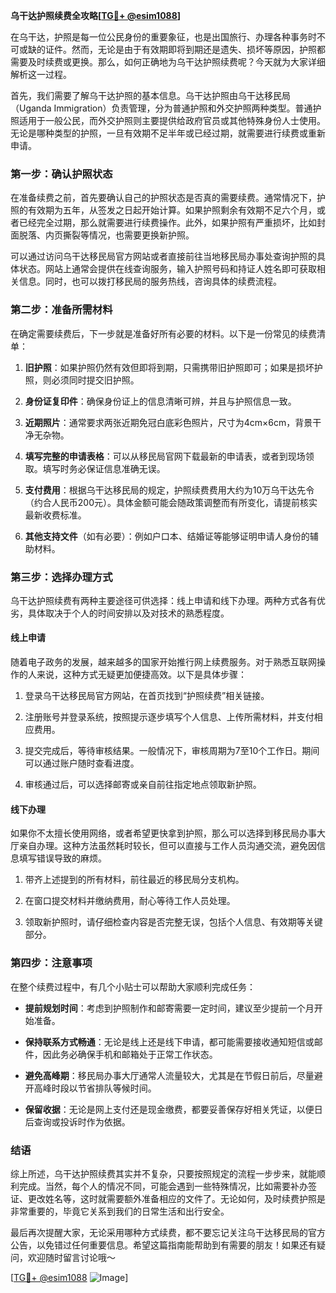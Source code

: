 **乌干达护照续费全攻略[[TG💪+ @esim1088](https://t.me/s/esim1088)]**

在乌干达，护照是每一位公民身份的重要象征，也是出国旅行、办理各种事务时不可或缺的证件。然而，无论是由于有效期即将到期还是遗失、损坏等原因，护照都需要及时续费或更换。那么，如何正确地为乌干达护照续费呢？今天就为大家详细解析这一过程。

首先，我们需要了解乌干达护照的基本信息。乌干达护照由乌干达移民局（Uganda Immigration）负责管理，分为普通护照和外交护照两种类型。普通护照适用于一般公民，而外交护照则主要提供给政府官员或其他特殊身份人士使用。无论是哪种类型的护照，一旦有效期不足半年或已经过期，就需要进行续费或重新申请。

### 第一步：确认护照状态

在准备续费之前，首先要确认自己的护照状态是否真的需要续费。通常情况下，护照的有效期为五年，从签发之日起开始计算。如果护照剩余有效期不足六个月，或者已经完全过期，那么就需要进行续费操作。此外，如果护照有严重损坏，比如封面脱落、内页撕裂等情况，也需要更换新护照。

可以通过访问乌干达移民局官方网站或者直接前往当地移民局办事处查询护照的具体状态。网站上通常会提供在线查询服务，输入护照号码和持证人姓名即可获取相关信息。同时，也可以拨打移民局的服务热线，咨询具体的续费流程。

### 第二步：准备所需材料

在确定需要续费后，下一步就是准备好所有必要的材料。以下是一份常见的续费清单：

1. **旧护照**：如果护照仍然有效但即将到期，只需携带旧护照即可；如果是损坏护照，则必须同时提交旧护照。
   
2. **身份证复印件**：确保身份证上的信息清晰可辨，并且与护照信息一致。

3. **近期照片**：通常要求两张近期免冠白底彩色照片，尺寸为4cm×6cm，背景干净无杂物。

4. **填写完整的申请表格**：可以从移民局官网下载最新的申请表，或者到现场领取。填写时务必保证信息准确无误。

5. **支付费用**：根据乌干达移民局的规定，护照续费费用大约为10万乌干达先令（约合人民币200元）。具体金额可能会随政策调整而有所变化，请提前核实最新收费标准。

6. **其他支持文件**（如有必要）：例如户口本、结婚证等能够证明申请人身份的辅助材料。

### 第三步：选择办理方式

乌干达护照续费有两种主要途径可供选择：线上申请和线下办理。两种方式各有优劣，具体取决于个人的时间安排以及对技术的熟悉程度。

#### 线上申请

随着电子政务的发展，越来越多的国家开始推行网上续费服务。对于熟悉互联网操作的人来说，这种方式无疑更加便捷高效。以下是具体步骤：

1. 登录乌干达移民局官方网站，在首页找到“护照续费”相关链接。
   
2. 注册账号并登录系统，按照提示逐步填写个人信息、上传所需材料，并支付相应费用。

3. 提交完成后，等待审核结果。一般情况下，审核周期为7至10个工作日。期间可以通过账户随时查看进度。

4. 审核通过后，可以选择邮寄或亲自前往指定地点领取新护照。

#### 线下办理

如果你不太擅长使用网络，或者希望更快拿到护照，那么可以选择到移民局办事大厅亲自办理。这种方法虽然耗时较长，但可以直接与工作人员沟通交流，避免因信息填写错误导致的麻烦。

1. 带齐上述提到的所有材料，前往最近的移民局分支机构。

2. 在窗口提交材料并缴纳费用，耐心等待工作人员处理。

3. 领取新护照时，请仔细检查内容是否完整无误，包括个人信息、有效期等关键部分。

### 第四步：注意事项

在整个续费过程中，有几个小贴士可以帮助大家顺利完成任务：

- **提前规划时间**：考虑到护照制作和邮寄需要一定时间，建议至少提前一个月开始准备。
  
- **保持联系方式畅通**：无论是线上还是线下申请，都可能需要接收通知短信或邮件，因此务必确保手机和邮箱处于正常工作状态。

- **避免高峰期**：移民局办事大厅通常人流量较大，尤其是在节假日前后，尽量避开高峰时段以节省排队等候时间。

- **保留收据**：无论是网上支付还是现金缴费，都要妥善保存好相关凭证，以便日后查询或投诉时作为依据。

### 结语

综上所述，乌干达护照续费其实并不复杂，只要按照规定的流程一步步来，就能顺利完成。当然，每个人的情况不同，可能会遇到一些特殊情况，比如需要补办签证、更改姓名等，这时就需要额外准备相应的文件了。无论如何，及时续费护照是非常重要的，毕竟它关系到我们的日常生活和出行安全。

最后再次提醒大家，无论采用哪种方式续费，都不要忘记关注乌干达移民局的官方公告，以免错过任何重要信息。希望这篇指南能帮助到有需要的朋友！如果还有疑问，欢迎随时留言讨论哦～

[[TG💪+ @esim1088](https://t.me/s/esim1088) ![Image](https://i.postimg.cc/4NQfJmqS/Snipaste-2025-05-13-00-14-12.png)]